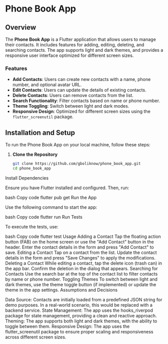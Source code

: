 # Phone Book App

## Overview

The **Phone Book App** is a Flutter application that allows users to manage their contacts. It includes features for adding, editing, deleting, and searching contacts. The app supports light and dark themes, and provides a responsive user interface optimized for different screen sizes.

### Features

- **Add Contacts**: Users can create new contacts with a name, phone number, and optional avatar URL.
- **Edit Contacts**: Users can update the details of existing contacts.
- **Delete Contacts**: Users can remove contacts from the list.
- **Search Functionality**: Filter contacts based on name or phone number.
- **Theme Toggling**: Switch between light and dark modes.
- **Responsive Design**: Optimized for different screen sizes using the `flutter_screenutil` package.

## Installation and Setup

To run the Phone Book App on your local machine, follow these steps:

1. **Clone the Repository**

   ```bash
   git clone https://github.com/gboliknow/phone_book_app.git
   cd phone_book_app
Install Dependencies

Ensure you have Flutter installed and configured. Then, run:

bash
Copy code
flutter pub get
Run the App

Use the following command to start the app:

bash
Copy code
flutter run
Run Tests

To execute the tests, use:

bash
Copy code
flutter test
Usage
Adding a Contact
Tap the floating action button (FAB) on the home screen or use the "Add Contact" button in the header.
Enter the contact details in the form and press "Add Contact" to save.
Editing a Contact
Tap on a contact from the list.
Update the contact details in the form and press "Save Changes" to apply the modifications.
Deleting a Contact
While editing a contact, tap the delete icon (trash can) in the app bar.
Confirm the deletion in the dialog that appears.
Searching for Contacts
Use the search bar at the top of the contact list to filter contacts by name or phone number.
Toggling Themes
To switch between light and dark themes, use the theme toggle button (if implemented) or update the theme in the app settings.
Assumptions and Decisions

Data Source: Contacts are initially loaded from a predefined JSON string for demo purposes. In a real-world scenario, this would be replaced with a backend service.
State Management: The app uses the hooks_riverpod package for state management, providing a clean and reactive approach.
Theming: The app supports both light and dark themes, with the ability to toggle between them.
Responsive Design: The app uses the flutter_screenutil package to ensure proper scaling and responsiveness across different screen sizes.
